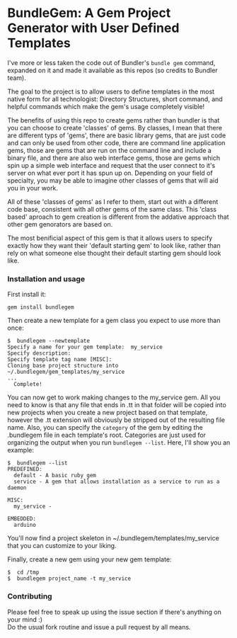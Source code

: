 # BundleGem: A Gem Project Generator with User Defined Templates

I've more or less taken the code out of Bundler's `bundle gem` command, expanded on it and made it available as this repos (so credits to Bundler team).

The goal to the project is to allow users to define templates in the most native form for all technologist: Directory Structures, short command, and helpful commands which make the gem's usage completely visible!

The benefits of using this repo to create gems rather than bundler is that you can choose to create 'classes' of gems.  By classes, I mean that there are different typs of 'gems', there are basic library gems, that are just code and can only be used from other code, there are command line application gems, those are gems that are run on the command line and include a binary file, and there are also web interface gems, those are gems which spin up a simple web interface and request that the user connect to it's server on what ever port it has spun up on.  Depending on your field of specialty, you may be able to imagine other classes of gems that will aid you in your work.  

All of these 'classes of gems' as I refer to them, start out with a different code base, consistent with all other gems of the same class.  This 'class based' aproach to gem creation is different from the addative approach that other gem genorators are based on.  

The most benificial aspect of this gem is that it allows users to specify exactly how they want their 'default starting gem' to look like, rather than rely on what someone else thought their default starting gem should look like.  

### Installation and usage

First install it:
```
gem install bundlegem
```

Then create a new template for a gem class you expect to use more than once:
```
$  bundlegem --newtemplate
Specify a name for your gem template:  my_service
Specify description:  
Specify template tag name [MISC]:  
Cloning base project structure into ~/.bundlegem/gem_templates/my_service
...
  Complete!
```
You can now get to work making changes to the my_service gem.  All you need to know is that any file that ends in .tt in that folder will be copied into new projects when you create a new project based on that template, however the .tt extension will obviously be stripped out of the resulting file name.  Also, you can specify the `category` of the gem by editing the .bundlegem file in each template's root.  Categories are just used for organizing the output when you run `bundlegem --list`.  Here, I'll show you an example:

```
$  bundlegem --list
PREDEFINED:
  default - A basic ruby gem
  service - A gem that allows installation as a service to run as a daemon

MISC:
  my_service -

EMBEDDED:
  arduino

```

You'll now find a project skeleton in ~/.bundlegem/templates/my_service that you can customize to your liking.  


Finally, create a new gem using your new gem template:
```
$  cd /tmp
$  bundlegem project_name -t my_service
```

### Contributing

Please feel free to speak up using the issue section if there's anything on your mind :)  
Do the usual fork routine and issue a pull request by all means.  
